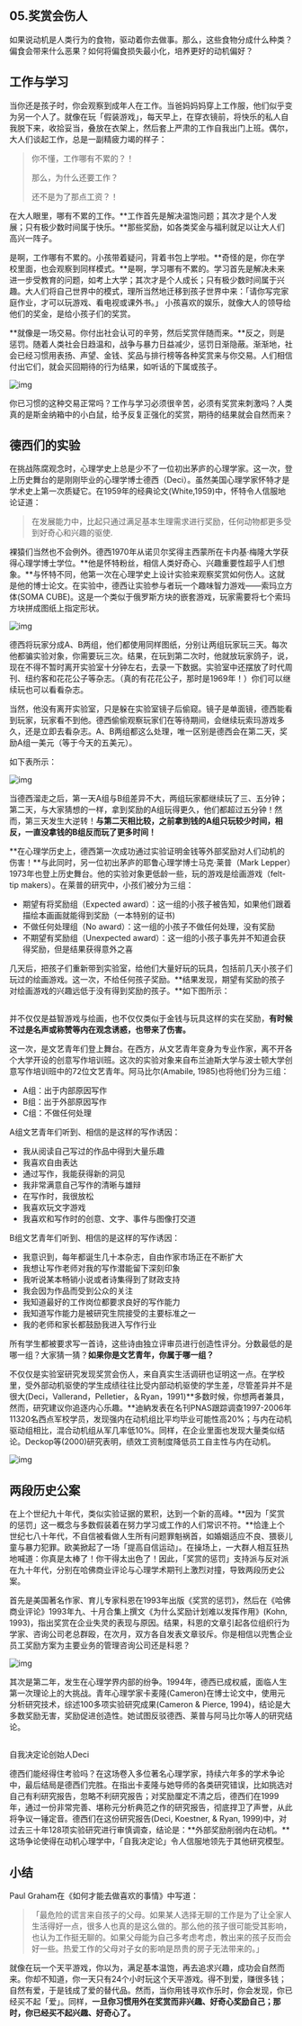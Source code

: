 ## 05.奖赏会伤人



如果说动机是人类行为的食物，驱动着你去做事。那么，这些食物分成什么种类？偏食会带来什么恶果？如何将偏食损失最小化，培养更好的动机偏好？



## 工作与学习

当你还是孩子时，你会观察到成年人在工作。当爸妈妈妈穿上工作服，他们似乎变为另一个人了。就像在玩「假装游戏」，每天早上，在穿衣镜前，将快乐的私人自我脱下来，收拾妥当，叠放在衣架上，然后套上严肃的工作自我出门上班。偶尔，大人们谈起工作，总是一副精疲力竭的样子：

> 你不懂，工作哪有不累的？！
>
> 那么，为什么还要工作？
>
> 还不是为了那点工资？！

在大人眼里，哪有不累的工作。**工作首先是解决温饱问题；其次才是个人发展；只有极少数时间属于快乐。**那些奖励，如各类奖金与福利就足以让大人们高兴一阵子。

是啊，工作哪有不累的。小孩带着疑问，背着书包上学啦。**奇怪的是，你在学校里面，也会观察到同样模式。**是啊，学习哪有不累的。学习首先是解决未来进一步受教育的问题，如考上大学；其次才是个人成长；只有极少数时间属于兴趣。大人们将自己世界中的模式，理所当然地迁移到孩子世界中来：「请你写完家庭作业，才可以玩游戏、看电视或课外书。」 小孩喜欢的娱乐，就像大人的领导给他们的奖金，是给小孩子们的奖赏。

**就像是一场交易。你付出社会认可的辛劳，然后奖赏伴随而来。**反之，则是惩罚。随着人类社会日趋温和，战争与暴力日益减少，惩罚日渐隐蔽。渐渐地，社会已经习惯用表扬、声望、金钱、奖品与排行榜等各种奖赏来与你交易。人们相信付出它们，就会买回期待的行为结果，如听话的下属或孩子。

![img](http://mmbiz.qpic.cn/mmbiz/ice5enJHe2Th79OUnAEbaDlFsM7iaBTrGm6nkHf4zheCqUzA3lUHianFeK38yLnQFkrA7NV4X0mT1X5NHERmB3PkA/640?wx_fmt=jpeg&tp=webp&wxfrom=5&wx_lazy=1&wx_co=1)

你已习惯的这种交易正常吗？工作与学习必须很辛苦，必须有奖赏来刺激吗？人类真的是斯金纳箱中的小白鼠，给予反复正强化的奖赏，期待的结果就会自然而来？



## 德西们的实验

在挑战陈腐观念时，心理学史上总是少不了一位初出茅庐的心理学家。这一次，登上历史舞台的是刚刚毕业的心理学博士德西（Deci）。虽然美国心理学家怀特才是学术史上第一次质疑它。在1959年的经典论文(White,1959)中，怀特令人信服地论证道：

> 在发展能力中，比起只通过满足基本生理需求进行奖励，任何动物都更多受到好奇心和兴趣的驱使.

裸猿们当然也不会例外。德西1970年从诺贝尔奖得主西蒙所在卡内基·梅隆大学获得心理学博士学位。**他是怀特粉丝，相信人类好奇心、兴趣重要性超乎人们想象。**与怀特不同，他第一次在心理学史上设计实验来观察奖赏如何伤人。这就是他的博士论文。在实验中，德西让实验参与者玩一个趣味智力游戏——索玛立方体(SOMA CUBE)。这是一个类似于俄罗斯方块的嵌套游戏，玩家需要将七个索玛方块拼成图纸上指定形状。

![img](http://mmbiz.qpic.cn/mmbiz/ice5enJHe2Th79OUnAEbaDlFsM7iaBTrGmdS6Ozf1enribibPczxOKKhzsthuOByrBCojE2q0aSpYzbAFMvO8oAByA/640?wx_fmt=jpeg&tp=webp&wxfrom=5&wx_lazy=1&wx_co=1)

德西将玩家分成A、B两组，他们都使用同样图纸，分别让两组玩家玩三天。每次他都骗实验对象，你需要玩三次。结果，在玩到第二次时，他就放玩家鸽子，说，现在不得不暂时离开实验室十分钟左右，去录一下数据。实验室中还摆放了时代周刊、纽约客和花花公子等杂志。（真的有花花公子，那时是1969年！）你们可以继续玩也可以看看杂志。

当然，他没有离开实验室，只是躲在实验室镜子后偷窥。镜子是单面镜，德西能看到玩家，玩家看不到他。德西偷偷观察玩家们在等待期间，会继续玩索玛游戏多久，还是立即去看杂志。A、B两组都这么处理，唯一区别是德西会在第二天，奖励A组一美元（等于今天的五美元）。

如下表所示：

![img](http://mmbiz.qpic.cn/mmbiz/ice5enJHe2Th79OUnAEbaDlFsM7iaBTrGmDa93AoupDhqSgcibBibw06uNVibG8JCoAzGz8WR1lNsIJdQWR4ibtuS6PQ/640?wx_fmt=jpeg&tp=webp&wxfrom=5&wx_lazy=1&wx_co=1)

当德西溜走之后，第一天A组与B组差异不大，两组玩家都继续玩了三、五分钟；第二天，与大家猜想的一样，拿到奖励的A组玩得更久，他们都超过五分钟！然而，第三天发生大逆转！**与第二天相比较，之前拿到钱的A组只玩较少时间，相反，一直没拿钱的B组反而玩了更多时间！**

**在心理学历史上，德西第一次成功通过实验证明金钱等外部奖励对人们动机的伤害！**与此同时，另一位初出茅庐的耶鲁心理学博士马克·莱普（Mark Lepper）1973年也登上历史舞台。他的实验对象更低龄一些，玩的游戏是绘画游戏（felt-tip makers）。在莱普的研究中，小孩们被分为三组：

- 期望有将奖励组（Expected award）：这一组的小孩子被告知，如果他们跟着描绘本画画就能得到奖励（一本特别的证书)
- 不做任何处理组（No award）：这一组的小孩子不做任何处理，没有奖励
- 不期望有奖励组（Unexpected award）：这一组的小孩子事先并不知道会获得奖励，但是结果获得意外之喜

几天后，把孩子们重新带到实验室，给他们大量好玩的玩具，包括前几天小孩子们玩过的绘画游戏。这一次，不给任何孩子奖励。**结果发现，期望有奖励的孩子对绘画游戏的兴趣远低于没有得到奖励的孩子。**如下图所示：

![img](data:image/gif;base64,iVBORw0KGgoAAAANSUhEUgAAAAEAAAABCAYAAAAfFcSJAAAADUlEQVQImWNgYGBgAAAABQABh6FO1AAAAABJRU5ErkJggg==)

并不仅仅是益智游戏与绘画，也不仅仅类似于金钱与玩具这样的实在奖励，**有时候不过是名声或称赞等内在观念诱惑，也带来了伤害。**

这一次，是文艺青年们登上舞台。在西方，从文艺青年变身为专业作家，离不开各个大学开设的创意写作培训班。这次的实验对象来自布兰迪斯大学与波士顿大学创意写作培训班中的72位文艺青年。阿马比尔(Amabile, 1985)也将他们分为三组：

- A组：出于内部原因写作
- B组：出于外部原因写作
- C组：不做任何处理

A组文艺青年们听到、相信的是这样的写作诱因：

- 我从阅读自己写过的作品中得到大量乐趣
- 我喜欢自由表达
- 通过写作，我能获得新的洞见
- 我非常满意自己写作的清晰与雄辩
- 在写作时，我很放松
- 我喜欢玩文字游戏
- 我喜欢和写作时的创意、文字、事件与图像打交道

B组文艺青年们听到、相信的是这样的写作诱因：

- 我意识到，每年都诞生几十本杂志，自由作家市场正在不断扩大
- 我想让写作老师对我的写作潜能留下深刻印象
- 我听说某本畅销小说或者诗集得到了财政支持
- 我会因为作品而受到公众的关注
- 我知道最好的工作岗位都要求良好的写作能力
- 我知道写作能力是被研究生院接受的主要标准之一
- 我的老师和家长都鼓励我进入写作行业

所有学生都被要求写一首诗，这些诗由独立评审员进行创造性评分。分数最低的是哪一组？大家猜一猜？**如果你是文艺青年，你属于哪一组？**

不仅仅是实验室研究发现奖赏会伤人，来自真实生活调研也证明这一点。在学校里，受外部动机驱使的学生成绩往往比受内部动机驱使的学生差，尽管差异并不是很大(Deci，Vallerand，Pelletier，＆Ryan，1991)**多数时候，你想两者兼具，然而，研究建议你追逐内心乐趣。**迪納发表在名刊PNAS跟踪调查1997-2006年11320名西点军校学员，发现强内在动机组比平均毕业可能性高20%；与内在动机驱动组相比，混合动机组从军几率低10%。同样，在企业里面也发现大量类似结论。Deckop等(2000)研究表明，绩效工资制度降低员工自主性与内在动机。

![img](http://mmbiz.qpic.cn/mmbiz/ice5enJHe2Th79OUnAEbaDlFsM7iaBTrGmibDnicL3g0QvXFWibzH4Cb5VrbOE6b8yQRkFr3IO5crE5HmaNKVR4rAOg/640?wx_fmt=png&tp=webp&wxfrom=5&wx_lazy=1&wx_co=1)



## 两段历史公案

在上个世纪九十年代，类似实验证据的累积，达到一个新的高峰。**因为「奖赏的惩罚」这一概念与多数假装着在努力学习或工作的人们常识不符。**恰逢上个世纪七八十年代，不自信被看做人生所有问题罪魁祸首，如婚姻适应不良、猥亵儿童与暴力犯罪。欧美掀起了一场「提高自信运动」。在操场上，一大群人相互狂热地喊道：你真是太棒了！你干得太出色了！因此，「奖赏的惩罚」支持派与反对派在九十年代，分别在哈佛商业评论与心理学术期刊上激烈对撞，导致两段历史公案。

首先是美国著名作家、育儿专家科恩在1993年出版《奖赏的惩罚》，然后在《哈佛商业评论》1993年九、十月合集上撰文《为什么奖励计划难以发挥作用》(Kohn, 1993)，指出奖赏在企业失灵的表现与原因。结果，科恩的文章引起各位组织行为学家、咨询公司老总群殴，在次月，双方各自发表文章驳斥。你是相信以兜售企业员工奖励方案为主要业务的管理咨询公司还是科恩？

![img](http://mmbiz.qpic.cn/mmbiz/ice5enJHe2Th79OUnAEbaDlFsM7iaBTrGmg7SO8w0uxPTq4nNfgOPNeTjcKlcT6d7kiaPT0CMShyscUiaNwIXJOckw/640?wx_fmt=jpeg&tp=webp&wxfrom=5&wx_lazy=1&wx_co=1)

其次是第二年，发生在心理学界内部的纷争。1994年，德西已成权威，面临人生第一次理论上的大挑战。青年心理学家卡麦隆(Cameron)在博士论文中，使用元分析研究技术，综述100多项实验研究成果(Cameron & Pierce, 1994)，结论是大多数奖励无害，奖励促进创造性。她试图反驳德西、莱普与阿马比尔等人的研究结论。

![img](data:image/gif;base64,iVBORw0KGgoAAAANSUhEUgAAAAEAAAABCAYAAAAfFcSJAAAADUlEQVQImWNgYGBgAAAABQABh6FO1AAAAABJRU5ErkJggg==)

自我决定论创始人Deci

德西们能经得住考验吗？在这场卷入多位著名心理学家，持续六年多的学术争论中，最后结局是德西们完胜。在指出卡麦隆与她导师的各类研究错误，比如挑选对自己有利研究报告，忽略不利研究报告；对奖励厘定不清之后，德西们在1999年，通过一份非常完善、堪称元分析典范之作的研究报告，彻底捍卫了声誉，从此将争议一锤定音。德西们在这份研究报告(Deci, Koestner, & Ryan, 1999)中，对过去三十年128项实验研究进行审慎调查，结论是：**外部奖励削弱内在动机。**这场争论使得在动机心理学中，「自我决定论」令人信服地领先于其他研究模型。



## 小结

Paul Graham在《如何才能去做喜欢的事情》中写道：

> 「最危险的谎言来自孩子的父母。如果某人选择无聊的工作是为了让全家人生活得好一点，很多人也真的是这么做的。那么他的孩子很可能受其影响，也认为工作挺无聊的。如果父母能为自己多考虑考虑，教出来的孩子反而会好一些。热爱工作的父母对子女的影响是昂贵的房子无法带来的。」

就像在玩一个天平游戏，你以为，满足基本温饱，再去追求兴趣，成功会自然而来。你却不知道，你一天只有24个小时玩这个天平游戏。得不到爱，赚很多钱；自然有爱，于是钱成了爱的替代品。然而，当你用钱寻欢作乐时，你会发现，你已经买不起「爱」。同样，**一旦你习惯用外在奖赏而非兴趣、好奇心奖励自己；那时，你已经买不起兴趣、好奇心了。**